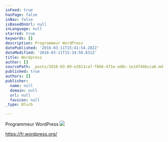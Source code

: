 ```yaml
---
inFeed: true
hasPage: false
inNav: false
isBasedOnUrl: null
inLanguage: null
starred: true
keywords: []
description: Programmeur WordPress
datePublished: '2016-03-11T15:41:54.282Z'
dateModified: '2016-03-11T15:34:50.831Z'
title: Wordpress
author: []
sourcePath: _posts/2016-03-09-e2011ca7-f866-471e-ad8c-1e1df44bcca6.md
published: true
authors: []
publisher:
  name: null
  domain: null
  url: null
  favicon: null
_type: Blurb

---
```

Programmeur WordPress
![](https://the-grid-user-content.s3-us-west-2.amazonaws.com/e5e90cf2-4365-4e8b-ab5b-4642ca546de8.png)

https://fr.wordpress.org/